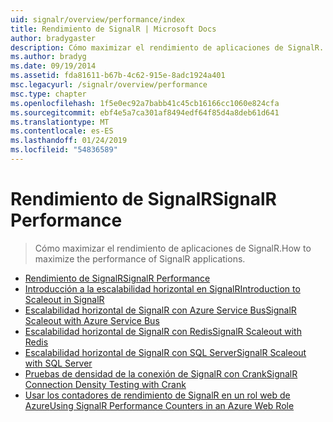 ```yaml
---
uid: signalr/overview/performance/index
title: Rendimiento de SignalR | Microsoft Docs
author: bradygaster
description: Cómo maximizar el rendimiento de aplicaciones de SignalR.
ms.author: bradyg
ms.date: 09/19/2014
ms.assetid: fda81611-b67b-4c62-915e-8adc1924a401
msc.legacyurl: /signalr/overview/performance
msc.type: chapter
ms.openlocfilehash: 1f5e0ec92a7babb41c45cb16166cc1060e824cfa
ms.sourcegitcommit: ebf4e5a7ca301af8494edf64f85d4a8deb61d641
ms.translationtype: MT
ms.contentlocale: es-ES
ms.lasthandoff: 01/24/2019
ms.locfileid: "54836589"
---
```

<a name="signalr-performance"></a><span data-ttu-id="49590-103">Rendimiento de SignalR</span><span class="sxs-lookup"><span data-stu-id="49590-103">SignalR Performance</span></span>
====================
> <span data-ttu-id="49590-104">Cómo maximizar el rendimiento de aplicaciones de SignalR.</span><span class="sxs-lookup"><span data-stu-id="49590-104">How to maximize the performance of SignalR applications.</span></span>


- [<span data-ttu-id="49590-105">Rendimiento de SignalR</span><span class="sxs-lookup"><span data-stu-id="49590-105">SignalR Performance</span></span>](signalr-performance.md)
- [<span data-ttu-id="49590-106">Introducción a la escalabilidad horizontal en SignalR</span><span class="sxs-lookup"><span data-stu-id="49590-106">Introduction to Scaleout in SignalR</span></span>](scaleout-in-signalr.md)
- [<span data-ttu-id="49590-107">Escalabilidad horizontal de SignalR con Azure Service Bus</span><span class="sxs-lookup"><span data-stu-id="49590-107">SignalR Scaleout with Azure Service Bus</span></span>](scaleout-with-windows-azure-service-bus.md)
- [<span data-ttu-id="49590-108">Escalabilidad horizontal de SignalR con Redis</span><span class="sxs-lookup"><span data-stu-id="49590-108">SignalR Scaleout with Redis</span></span>](scaleout-with-redis.md)
- [<span data-ttu-id="49590-109">Escalabilidad horizontal de SignalR con SQL Server</span><span class="sxs-lookup"><span data-stu-id="49590-109">SignalR Scaleout with SQL Server</span></span>](scaleout-with-sql-server.md)
- [<span data-ttu-id="49590-110">Pruebas de densidad de la conexión de SignalR con Crank</span><span class="sxs-lookup"><span data-stu-id="49590-110">SignalR Connection Density Testing with Crank</span></span>](signalr-connection-density-testing-with-crank.md)
- [<span data-ttu-id="49590-111">Usar los contadores de rendimiento de SignalR en un rol web de Azure</span><span class="sxs-lookup"><span data-stu-id="49590-111">Using SignalR Performance Counters in an Azure Web Role</span></span>](using-signalr-performance-counters-in-an-azure-web-role.md)
